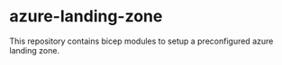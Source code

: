 # azure-landing-zone
This repository contains bicep modules to setup a preconfigured azure landing zone.
